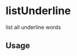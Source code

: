# listUnderline

list all underline words

## Usage

<!-- TODO: Describe usage -->

<!-- ignore-after -->

